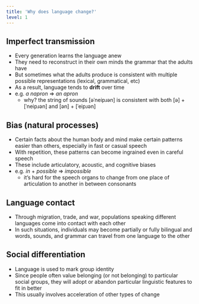```yaml
---
title: 'Why does language change?'
level: 1
---
```


## Imperfect transmission

- Every generation learns the language anew
- They need to reconstruct in their own minds the grammar that the adults have
- But sometimes what the adults produce is consistent with multiple possible representations (lexical, grammatical, etc)
- As a result, language tends to **drift** over time
- e.g. _a napron_ => _an apron_
  - why? the string of sounds [əˈneipɹən] is consistent with both [ə] + [ˈneipɹən] and [ən] + [ˈeipɹən]

## Bias (natural processes)

- Certain facts about the human body and mind make certain patterns easier than others, especially in fast or casual speech
- With repetition, these patterns can become ingrained even in careful speech
- These include articulatory, acoustic, and cognitive biases
- e.g. _in_ + _possible_ => _impossible_
  - it’s hard for the speech organs to change from one place of articulation to another in between consonants

## Language contact

- Through migration, trade, and war, populations speaking different languages come into contact with each other
- In such situations, individuals may become partially or fully bilingual and words, sounds, and grammar can travel from one language to the other

## Social differentiation

- Language is used to mark group identity
- Since people often value belonging (or not belonging) to particular social groups, they will adopt or abandon particular linguistic features to fit in better
- This usually involves acceleration of other types of change
